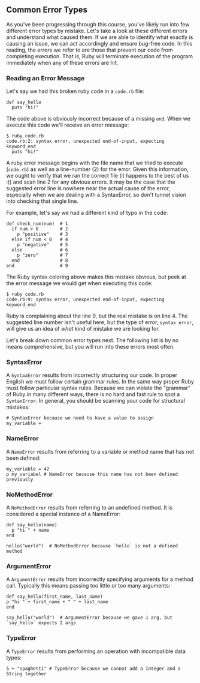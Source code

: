 ## Common Error Types

As you've been progressing through this course, you've likely run into few different error types by mistake. Let's take a look at these different errors and understand what caused them. If we are able to identify what exactly is causing an issue, we can act accordingly and ensure bug-free code. In this reading, the errors we refer to are those that prevent our code from completing execution. That is, Ruby will terminate execution of the program immediately when any of these errors are hit.

### Reading an Error Message

Let's say we had this broken ruby code in a `code.rb` file:

    def say_hello
      puts "hi!"

The code above is obviously incorrect because of a missing `end`. When we execute this code we'll receive an error message:

    $ ruby code.rb
    code.rb:2: syntax error, unexpected end-of-input, expecting keyword_end
      puts "hi!"

A ruby error message begins with the file name that we tried to execute (`code.rb`) as well as a line-number (2) for the error. Given this information, we ought to verify that we ran the correct file (it happens to the best of us :)) and scan line 2 for any obvious errors. It may be the case that the suggested error line is nowhere near the actual cause of the error, especially when we are dealing with a SyntaxError, so don't tunnel vision into checking that single line.

For example, let's say we had a different kind of typo in the code:

    def check_num(num)  # 1
      if num > 0        # 2
        p "positive"    # 3
      else if num < 0   # 4
        p "negative"    # 5
      else              # 6
        p "zero"        # 7
      end               # 8
    end                 # 9

The Ruby syntax coloring above makes this mistake obvious, but peek at the error message we would get when executing this code:

    $ ruby code.rb
    code.rb:9: syntax error, unexpected end-of-input, expecting keyword_end

Ruby is complaining about the line 9, but the real mistake is on line 4\. The suggested line number isn't useful here, but the type of error, `syntax error`, will give us an idea of _what_ kind of mistake we are looking for.

Let's break down common error types next. The following list is by no means comprehensive, but you will run into these errors most often.

### SyntaxError

A `SyntaxError` results from incorrectly structuring our code. In proper English we must follow certain grammar rules. In the same way proper Ruby must follow particular syntax rules. Because we can violate the "grammar" of Ruby in many different ways, there is no hard and fast rule to spot a `SyntaxError`. In general, you should be scanning your code for structural mistakes:

    # SyntaxError because we need to have a value to assign
    my_variable =

### NameError

A `NameError` results from referring to a variable or method name that has not been defined:

    my_variable = 42
    p my_variabel # NameError because this name has not been defined previously

### NoMethodError

A `NoMethodError` results from referring to an undefined method. It is considered a special instance of a NameError:

    def say_hello(name)
      p "hi " + name
    end

    hello("world")  # NoMethodError because `hello` is not a defined method

### ArgumentError

A `ArgumentError` results from incorrectly specifying arguments for a method call. Typically this means passing too little or too many arguments:

    def say_hello(first_name, last_name)
    p "hi " + first_name + " " + last_name
    end

    say_hello("world")  # ArgumentError because we gave 1 arg, but `say_hello` expects 2 args

### TypeError

A `TypeError` results from performing an operation with incompatible data types:

    5 + "spaghetti" # TypeError because we cannot add a Integer and a String together
